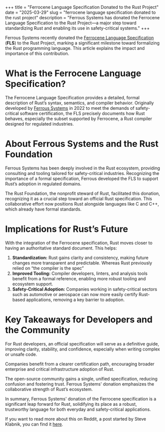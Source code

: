 +++
title = "Ferrocene Language Specification Donated to the Rust Project"
date = "2025-03-29"
slug = "ferrocene language specification donated to the rust project"
description = "Ferrous Systems has donated the Ferrocene Language Specification to the Rust Project—a major step toward standardizing Rust and enabling its use in safety-critical systems."
+++

Ferrous Systems recently donated the [Ferrocene Language Specification](https://spec.ferrocene.dev/) (**FLS**) to the Rust Project, marking a significant milestone toward formalizing the Rust programming language. This article explains the impact and importance of this contribution.

# What is the Ferrocene Language Specification?

The Ferrocene Language Specification provides a detailed, formal description of Rust’s syntax, semantics, and compiler behavior. Originally developed by [Ferrous Systems](https://ferrous-systems.com/) in 2022 to meet the demands of safety-critical software certification, the FLS precisely documents how Rust behaves, especially the subset supported by Ferrocene, a Rust compiler designed for regulated industries.

# About Ferrous Systems and the Rust Foundation

Ferrous Systems has been deeply involved in the Rust ecosystem, providing consulting and tooling tailored for safety-critical industries. Recognizing the importance of a formal specification, Ferrous developed the FLS to support Rust’s adoption in regulated domains.

The Rust Foundation, the nonprofit steward of Rust, facilitated this donation, recognizing it as a crucial step toward an official Rust specification. This collaborative effort now positions Rust alongside languages like C and C++, which already have formal standards.

# Implications for Rust’s Future

With the integration of the Ferrocene specification, Rust moves closer to having an authoritative standard document. This helps:

1. **Standardization:** Rust gains clarity and consistency, making future changes more transparent and predictable. Whereas Rust previously relied on “the compiler is the spec”
2. **Improved Tooling:** Compiler developers, linters, and analysis tools benefit from a formal reference, enabling more robust tooling and ecosystem support.
3. **Safety-Critical Adoption:** Companies working in safety-critical sectors such as automotive or aerospace can now more easily certify Rust-based applications, removing a key barrier to adoption.

# Key Takeaways for Developers and the Community

For Rust developers, an official specification will serve as a definitive guide, improving clarity, stability, and confidence, especially when writing complex or unsafe code.

Companies benefit from a clearer certification path, encouraging broader enterprise and critical infrastructure adoption of Rust.

The open-source community gains a single, unified specification, reducing confusion and fostering trust. Ferrous Systems' donation emphasizes the collaborative strength of Rust’s ecosystem.

In summary, Ferrous Systems' donation of the Ferrocene specification is a significant leap forward for Rust, solidifying its place as a robust, trustworthy language for both everyday and safety-critical applications.

If you want to read more about this on Reddit, a post started by Steve Klabnik, you can find it [here](https://www.reddit.com/r/rust/comments/1jkfovo/ferrous_systems_donates_ferrocene_language/).
